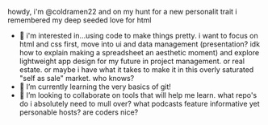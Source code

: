 howdy, i'm  @coldramen22 and on my hunt for a new personalit trait i remembered my deep seeded love for html
- 👀 i'm interested in...using code to make things pretty. i want to focus on html and css first, move into ui and data management (presentation? idk how to explain making a spreadsheet an aesthetic moment) and explore lightweight app design for my future in project management. or real estate. or maybe i have what it takes to make it in this overly saturated "self as sale" market. who knows?
- 🌱 I’m currently learning the very basics of git!
- 💞️ I’m looking to collaborate on tools that will help me learn. what repo's do i absolutely need to mull over? what podcasts feature informative yet personable hosts? are coders nice?

<!---
coldramen22/coldramen22 is a ✨ special ✨ repository because its `README.md` (this file) appears on your GitHub profile.
You can click the Preview link to take a look at your changes.
--->
